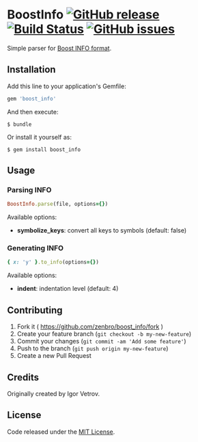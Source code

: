 # BoostInfo [![GitHub release](https://img.shields.io/github/release/zenbro/boost_info.svg)](https://github.com/zenbro/boost_info/releases) [![Build Status](https://travis-ci.org/zenbro/boost_info.svg?branch=master)](https://travis-ci.org/zenbro/boost_info) [![GitHub issues](https://img.shields.io/github/issues/zenbro/boost_info.svg)](https://github.com/zenbro/boost_info/issues)

Simple parser for [Boost INFO format](http://www.boost.org/doc/libs/1_42_0/doc/html/boost_propertytree/parsers.html#boost_propertytree.parsers.info_parser).

## Installation

Add this line to your application's Gemfile:

```ruby
gem 'boost_info'
```

And then execute:

    $ bundle

Or install it yourself as:

    $ gem install boost_info

## Usage

### Parsing INFO
```ruby
BoostInfo.parse(file, options={})
```

Available options: 

- **symbolize_keys**: convert all keys to symbols (default: false)

### Generating INFO

```ruby
{ x: 'y' }.to_info(options={})
```

Available options: 

- **indent**: indentation level (default: 4)

## Contributing

1. Fork it ( https://github.com/zenbro/boost_info/fork )
2. Create your feature branch (`git checkout -b my-new-feature`)
3. Commit your changes (`git commit -am 'Add some feature'`)
4. Push to the branch (`git push origin my-new-feature`)
5. Create a new Pull Request

## Credits

Originally created by Igor Vetrov.

## License

Code released under the [MIT License](http://www.opensource.org/licenses/MIT).
